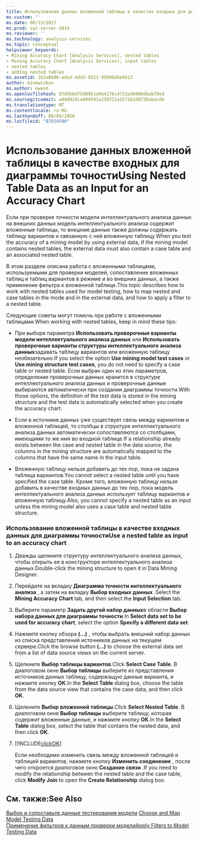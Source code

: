 ```yaml
---
title: Использование данных вложенной таблицы в качестве входных для диаграммы точности | Документация Майкрософт
ms.custom: ''
ms.date: 06/13/2017
ms.prod: sql-server-2014
ms.reviewer: ''
ms.technology: analysis-services
ms.topic: conceptual
helpviewer_keywords:
- Mining Accuracy Chart [Analysis Services], nested tables
- Mining Accuracy Chart [Analysis Services], input tables
- nested tables
- adding nested tables
ms.assetid: 162e0686-ada3-4dd3-9151-9589926e6613
author: minewiskan
ms.author: owend
ms.openlocfilehash: 97d5bbd75d09b1a9e4276c4723ad6986dbabf9e4
ms.sourcegitcommit: ad4d92dce894592a259721a1571b1d8736abacdb
ms.translationtype: MT
ms.contentlocale: ru-RU
ms.lasthandoff: 08/04/2020
ms.locfileid: "87654590"
---
```

# <a name="using-nested-table-data-as-an-input-for-an-accuracy-chart"></a><span data-ttu-id="5ec56-102">Использование данных вложенной таблицы в качестве входных для диаграммы точности</span><span class="sxs-lookup"><span data-stu-id="5ec56-102">Using Nested Table Data as an Input for an Accuracy Chart</span></span>
  <span data-ttu-id="5ec56-103">Если при проверке точности модели интеллектуального анализа данных на внешних данных модель интеллектуального анализа содержит вложенные таблицы, то внешние данные также должны содержать таблицу вариантов и связанную с ней вложенную таблицу.</span><span class="sxs-lookup"><span data-stu-id="5ec56-103">When you test the accuracy of a mining model by using external data, if the mining model contains nested tables, the external data must also contain a case table and an associated nested table.</span></span>  
  
 <span data-ttu-id="5ec56-104">В этом разделе описана работа с вложенными таблицами, используемыми для проверки моделей, сопоставление вложенных таблиц и таблиц вариантов в режиме и во внешних данных, а также применение фильтра к вложенной таблице.</span><span class="sxs-lookup"><span data-stu-id="5ec56-104">This topic describes how to work with nested tables used for model testing, how to map nested and case tables in the mode and in the external data, and how to apply a filter to a nested table.</span></span>  
  
 <span data-ttu-id="5ec56-105">Следующие советы могут помочь при работе с вложенными таблицами.</span><span class="sxs-lookup"><span data-stu-id="5ec56-105">When working with nested tables, keep in mind these tips:</span></span>  
  
-   <span data-ttu-id="5ec56-106">При выборе параметра **Использовать проверочные варианты модели интеллектуального анализа данных** или **Использовать проверочные варианты структуры интеллектуального анализа данных**задавать таблицу вариантов или вложенную таблицу необязательно.</span><span class="sxs-lookup"><span data-stu-id="5ec56-106">If you select the option **Use mining model test cases** or **Use mining structure test cases**, you do not need to specify a case table or nested table.</span></span> <span data-ttu-id="5ec56-107">Если выбран один из этих параметров, определение проверочных данных хранится в структуре интеллектуального анализа данных и проверочные данные выбираются автоматически при создании диаграммы точности.</span><span class="sxs-lookup"><span data-stu-id="5ec56-107">With those options, the definition of the test data is stored in the mining structure and the test data is automatically selected when you create the accuracy chart.</span></span>  
  
-   <span data-ttu-id="5ec56-108">Если в источнике данных уже существует связь между вариантом и вложенной таблицей, то столбцы в структуре интеллектуального анализа данных автоматически сопоставляются со столбцами, имеющими то же имя во входной таблице.</span><span class="sxs-lookup"><span data-stu-id="5ec56-108">If a relationship already exists between the case and nested table in the data source, the columns in the mining structure are automatically mapped to the columns that have the same name in the input table.</span></span>  
  
-   <span data-ttu-id="5ec56-109">Вложенную таблицу нельзя добавить до тех пор, пока не задана таблица вариантов.</span><span class="sxs-lookup"><span data-stu-id="5ec56-109">You cannot select a nested table until you have specified the case table.</span></span> <span data-ttu-id="5ec56-110">Кроме того, вложенную таблицу нельзя добавить в качестве входных данных до тех пор, пока модель интеллектуального анализа данных использует таблицу вариантов и вложенную таблицу.</span><span class="sxs-lookup"><span data-stu-id="5ec56-110">Also, you cannot specify a nested table as an input unless the mining model also uses a case table and nested table structure.</span></span>  
  
### <a name="use-a-nested-table-as-input-to-an-accuracy-chart"></a><span data-ttu-id="5ec56-111">Использование вложенной таблицы в качестве входных данных для диаграммы точности</span><span class="sxs-lookup"><span data-stu-id="5ec56-111">Use a nested table as input to an accuracy chart</span></span>  
  
1.  <span data-ttu-id="5ec56-112">Дважды щелкните структуру интеллектуального анализа данных, чтобы открыть ее в конструкторе интеллектуального анализа данных.</span><span class="sxs-lookup"><span data-stu-id="5ec56-112">Double-click the mining structure to open it in Data Mining Designer.</span></span>  
  
2.  <span data-ttu-id="5ec56-113">Перейдите на вкладку **Диаграмма точности интеллектуального анализа** , а затем на вкладку **Выбор входных данных** .</span><span class="sxs-lookup"><span data-stu-id="5ec56-113">Select the **Mining Accuracy Chart** tab, and then select the **Input Selection** tab.</span></span>  
  
3.  <span data-ttu-id="5ec56-114">Выберите параметр **Задать другой набор данных**в области **Выбор набора данных для диаграммы точности**.</span><span class="sxs-lookup"><span data-stu-id="5ec56-114">In **Select data set to be used for accuracy chart**, select the option **Specify a different data set**.</span></span>  
  
4.  <span data-ttu-id="5ec56-115">Нажмите кнопку обзора **(...)** , чтобы выбрать внешний набор данных из списка представлений источников данных на текущем сервере.</span><span class="sxs-lookup"><span data-stu-id="5ec56-115">Click the browse button **(...)** to choose the external data set from a list of data source views on the current server.</span></span>  
  
5.  <span data-ttu-id="5ec56-116">Щелкните **Выбор таблицы вариантов**.</span><span class="sxs-lookup"><span data-stu-id="5ec56-116">Click **Select Case Table**.</span></span> <span data-ttu-id="5ec56-117">В диалоговом окне **Выбор таблицы** выберите из представления источников данных таблицу, содержащую данные варианта, и нажмите кнопку **ОК**.</span><span class="sxs-lookup"><span data-stu-id="5ec56-117">In the **Select Table** dialog box, choose the table from the data source view that contains the case data, and then click **OK**.</span></span>  
  
6.  <span data-ttu-id="5ec56-118">Щелкните **Выбор вложенной таблицы**.</span><span class="sxs-lookup"><span data-stu-id="5ec56-118">Click **Select Nested Table**.</span></span> <span data-ttu-id="5ec56-119">В диалоговом окне **Выбор таблицы** выберите таблицу, которая содержит вложенные данные, и нажмите кнопку **ОК**.</span><span class="sxs-lookup"><span data-stu-id="5ec56-119">In the **Select Table** dialog box, select the table that contains the nested data, and then click **OK**.</span></span>  
  
7.  [!INCLUDE[clickOK](../../includes/clickok-md.md)]  
  
     <span data-ttu-id="5ec56-120">Если необходимо изменить связь между вложенной таблицей и таблицей вариантов, нажмите кнопку **Изменить соединение** , после чего откроется диалоговое окно **Создание связи** .</span><span class="sxs-lookup"><span data-stu-id="5ec56-120">If you need to modify the relationship between the nested table and the case table, click **Modify Join** to open the **Create Relationship** dialog box.</span></span>  
  
## <a name="see-also"></a><span data-ttu-id="5ec56-121">См. также:</span><span class="sxs-lookup"><span data-stu-id="5ec56-121">See Also</span></span>  
 <span data-ttu-id="5ec56-122">[Выбор и сопоставьте данные тестирования модели](choose-and-map-model-testing-data.md) </span><span class="sxs-lookup"><span data-stu-id="5ec56-122">[Choose and Map Model Testing Data](choose-and-map-model-testing-data.md) </span></span>  
 [<span data-ttu-id="5ec56-123">Применение фильтров к данным проверки модели</span><span class="sxs-lookup"><span data-stu-id="5ec56-123">Apply Filters to Model Testing Data</span></span>](apply-filters-to-model-testing-data.md)  
  
  
